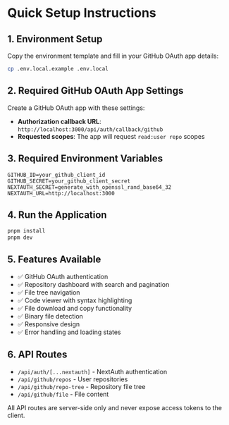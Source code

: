 # Quick Setup Instructions

## 1. Environment Setup
Copy the environment template and fill in your GitHub OAuth app details:
```bash
cp .env.local.example .env.local
```

## 2. Required GitHub OAuth App Settings
Create a GitHub OAuth app with these settings:
- **Authorization callback URL**: `http://localhost:3000/api/auth/callback/github`
- **Requested scopes**: The app will request `read:user repo` scopes

## 3. Required Environment Variables
```env
GITHUB_ID=your_github_client_id
GITHUB_SECRET=your_github_client_secret
NEXTAUTH_SECRET=generate_with_openssl_rand_base64_32
NEXTAUTH_URL=http://localhost:3000
```

## 4. Run the Application
```bash
pnpm install
pnpm dev
```

## 5. Features Available
- ✅ GitHub OAuth authentication
- ✅ Repository dashboard with search and pagination
- ✅ File tree navigation
- ✅ Code viewer with syntax highlighting
- ✅ File download and copy functionality
- ✅ Binary file detection
- ✅ Responsive design
- ✅ Error handling and loading states

## 6. API Routes
- `/api/auth/[...nextauth]` - NextAuth authentication
- `/api/github/repos` - User repositories
- `/api/github/repo-tree` - Repository file tree
- `/api/github/file` - File content

All API routes are server-side only and never expose access tokens to the client.
